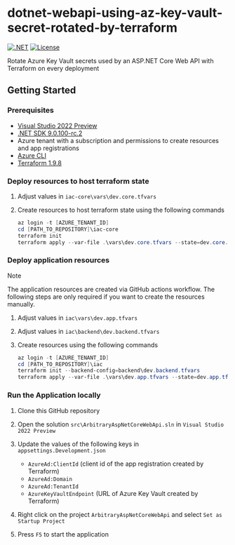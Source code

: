 # dotnet-webapi-using-az-key-vault-secret-rotated-by-terraform

[![.NET](https://github.com/rufer7/dotnet-webapi-using-az-key-vault-secret-rotated-by-terraform/actions/workflows/dotnet.yml/badge.svg)](https://github.com/rufer7/dotnet-webapi-using-az-key-vault-secret-rotated-by-terraform/actions/workflows/dotnet.yml)
[![License](https://img.shields.io/badge/license-Apache%20License%202.0-blue.svg)](https://github.com/rufer7/dotnet-webapi-using-az-key-vault-secret-rotated-by-terraform/blob/main/LICENSE)

Rotate Azure Key Vault secrets used by an ASP.NET Core Web API with Terraform on every deployment

## Getting Started

### Prerequisites

- [Visual Studio 2022 Preview](https://visualstudio.microsoft.com/vs/preview/)
- [.NET SDK 9.0.100-rc.2](https://dotnet.microsoft.com/en-us/download/dotnet/9.0)
- Azure tenant with a subscription and permissions to create resources and app registrations
- [Azure CLI](https://learn.microsoft.com/en-us/cli/azure/install-azure-cli?WT.mc_id=MVP_344197)
- [Terraform 1.9.8](https://developer.hashicorp.com/terraform/install?product_intent=terraform)

### Deploy resources to host terraform state

1. Adjust values in `iac-core\vars\dev.core.tfvars`
1. Create resources to host terraform state using the following commands

   ```PowerShell
   az login -t [AZURE_TENANT_ID]
   cd [PATH_TO_REPOSITORY]\iac-core
   terraform init
   terraform apply --var-file .\vars\dev.core.tfvars --state=dev.core.tfstate
   ```

### Deploy application resources

> [!NOTE]  
> The application resources are created via GitHub actions workflow. The following steps are only required if you want to create the resources manually.

1. Adjust values in `iac\vars\dev.app.tfvars`
1. Adjust values in `iac\backend\dev.backend.tfvars`
1. Create resources using the following commands
   
      ```PowerShell
      az login -t [AZURE_TENANT_ID]
      cd [PATH_TO_REPOSITORY]\iac
      terraform init --backend-config=backend\dev.backend.tfvars
      terraform apply --var-file .\vars\dev.app.tfvars --state=dev.app.tfstate
      ```

### Run the Application locally

1. Clone this GitHub repository
1. Open the solution `src\ArbitraryAspNetCoreWebApi.sln` in `Visual Studio 2022 Preview`
1. Update the values of the following keys in `appsettings.Development.json`

   - `AzureAd:ClientId` (client id of the app registration created by Terraform)
   - `AzureAd:Domain`
   - `AzureAd:TenantId`
   - `AzureKeyVaultEndpoint` (URL of Azure Key Vault created by Terraform)

1. Right click on the project `ArbitraryAspNetCoreWebApi` and select `Set as Startup Project`
1. Press `F5` to start the application
